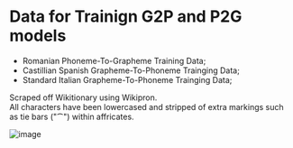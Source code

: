 # Data for Trainign G2P and P2G models  
 - Romanian Phoneme-To-Grapheme Training Data;  
 - Castillian Spanish Grapheme-To-Phoneme Trainging Data;  
 - Standard Italian Grapheme-To-Phoneme Trainging Data;  
  
Scraped off Wikitionary using Wikipron.    
All characters have been lowercased and stripped of extra markings such as tie bars ("⁀") within affricates.  
  
    
![image](https://github.com/user-attachments/assets/c3e626f1-a46d-4c13-a507-22d8e2ad828e)  
